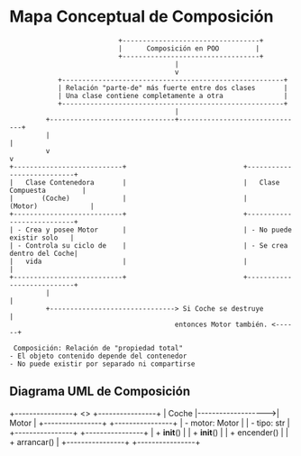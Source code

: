 #  Mapa Conceptual de Composición

```plaintext
                           +----------------------------------+
                           |      Composición en POO         |
                           +----------------------------------+
                                         |
                                         v
            +-------------------------------------------------------+
            | Relación "parte-de" más fuerte entre dos clases       |
            | Una clase contiene completamente a otra               |
            +-------------------------------------------------------+
                                         |
         +-------------------------------+-------------------------------+
         |                                                               |
         v                                                               v
+---------------------------+                             +---------------------------+
|   Clase Contenedora       |                             |   Clase Compuesta         |
|       (Coche)             |                             |       (Motor)             |
+---------------------------+                             +---------------------------+
| - Crea y posee Motor      |                             | - No puede existir solo   |
| - Controla su ciclo de    |                             | - Se crea dentro del Coche|
|   vida                    |                             |                           |
+---------------------------+                             +---------------------------+
         |                                                               |
         +-------------------------------> Si Coche se destruye         |
                                         entonces Motor también. <------+

 Composición: Relación de "propiedad total"
- El objeto contenido depende del contenedor
- No puede existir por separado ni compartirse
```

## Diagrama UML de Composición
+----------------+         <>         +----------------+
|     Coche      |------------------->|     Motor      |
+----------------+                   +----------------+
| - motor: Motor |                   | - tipo: str    |
+----------------+                   +----------------+
| + __init__()   |                   | + __init__()   |
| + encender()   |                   | + arrancar()   |
+----------------+                   +----------------+
